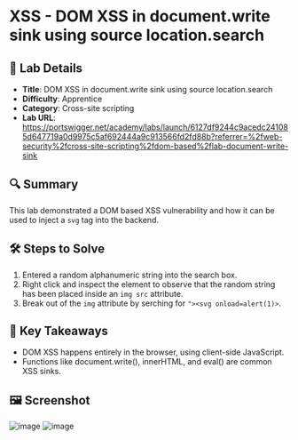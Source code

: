 # XSS - DOM XSS in document.write sink using source location.search

## 📌 Lab Details
- **Title**: DOM XSS in document.write sink using source location.search
- **Difficulty**: Apprentice
- **Category**: Cross-site scripting
- **Lab URL**: https://portswigger.net/academy/labs/launch/6127df9244c9acedc241085d647719a0d9975c5af692444a9c913566fd2fd88b?referrer=%2fweb-security%2fcross-site-scripting%2fdom-based%2flab-document-write-sink

## 🔍 Summary
This lab demonstrated a DOM based XSS vulnerability and how it can be used to inject a `svg` tag into the backend.

## 🛠 Steps to Solve
1. Entered a random alphanumeric string into the search box.
2. Right click and inspect the element to observe that the random string has been placed inside an `img src` attribute.
3. Break out of the `img` attribute by serching for `"><svg onload=alert(1)>`.
   
## 📖 Key Takeaways
- DOM XSS happens entirely in the browser, using client-side JavaScript.
- Functions like document.write(), innerHTML, and eval() are common XSS sinks.
  
## 🖼️ Screenshot 
![image](https://github.com/user-attachments/assets/dd32ce40-e5f0-44ca-bf26-82720e5f9e96)
![image](https://github.com/user-attachments/assets/ddc774e2-5e87-4d1b-80bc-57a3ebcad104)
